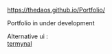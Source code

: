 https://thedaos.github.io/Portfolio/

Portfolio in under development

Alternative ui :   
[termynal](https://thedaos.github.io/Portfolio/termynal_test/)
